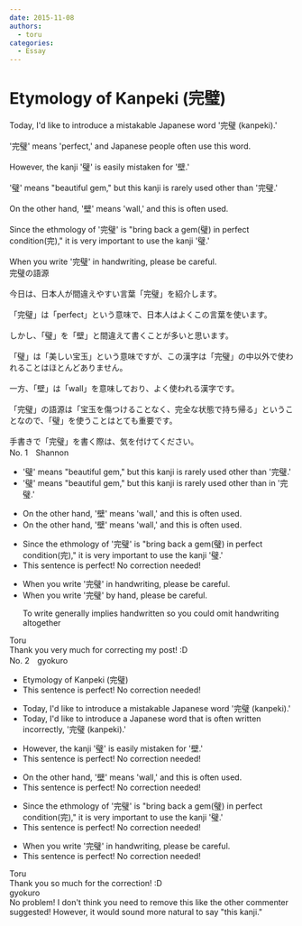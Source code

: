 ```yaml
---
date: 2015-11-08
authors:
  - toru
categories:
  - Essay
---
```


<h1 id="subject_show">Etymology of Kanpeki (完璧)</h1>
<div class="date" hidden>Nov 8, 2015 11:19</div>
<div id="post"><div id="body_show_ori">
Today, I'd like to introduce a mistakable Japanese word '完璧 (kanpeki).'<br/><br/>'完璧' means 'perfect,' and Japanese people often use this word.<br/><br/>However, the kanji '璧' is easily mistaken for '壁.'<br/><br/>'璧' means "beautiful gem," but this kanji is rarely used other than '完璧.'<br/><br/>On the other hand, '壁' means 'wall,' and this is often used.<br/><br/>Since the ethmology of '完璧' is "bring back a gem(璧) in perfect condition(完)," it is very important to use the kanji '璧.'<br/><br/>When you write '完璧' in handwriting, please be careful.
</div></div>

<!-- more -->

<div id="post_ja"><div id="body_show_mo">
完璧の語源<br/><br/>今日は、日本人が間違えやすい言葉「完璧」を紹介します。<br/><br/>「完璧」は「perfect」という意味で、日本人はよくこの言葉を使います。<br/><br/>しかし、「璧」を「壁」と間違えて書くことが多いと思います。<br/><br/>「璧」は「美しい宝玉」という意味ですが、この漢字は「完璧」の中以外で使われることはほとんどありません。<br/><br/>一方、「壁」は「wall」を意味しており、よく使われる漢字です。<br/><br/>「完璧」の語源は「宝玉を傷つけることなく、完全な状態で持ち帰る」ということなので、「璧」を使うことはとても重要です。<br/><br/>手書きで「完璧」を書く際は、気を付けてください。
</div></div>
<div id="block"><div class="first_name"> No. 1　<span class="just_name">Shannon</span></div><div id="block2">
<ul class="correction_field">
<li class="incorrect">'璧' means "beautiful gem," but this kanji is rarely used other than '完璧.'</li>
<li class="corrected correct">
'璧' means "beautiful gem," but this kanji is rarely used other than <span class="f_blue">in </span>'完璧.'
</li>
</ul>
<ul class="correction_field">
<li class="incorrect">On the other hand, '壁' means 'wall,' and this is often used.</li>
<li class="corrected correct">
On the other hand, '壁' means 'wall,' and <span class="sline">this</span> is often used.
</li>
</ul>
<ul class="correction_field">
<li class="incorrect">Since the ethmology of '完璧' is "bring back a gem(璧) in perfect condition(完)," it is very important to use the kanji '璧.'</li>
<li class="corrected perfect">This sentence is perfect! No correction needed!</li>
</ul>
<ul class="correction_field">
<li class="incorrect">When you write '完璧' in handwriting, please be careful.</li>
<li class="corrected correct">
When you write '完璧' <span class="f_blue">by hand</span>, please be careful.
<p class="correction_comment">To write generally implies handwritten so you could omit handwriting altogether</p>
</li>
</ul>
</div><div class="name"><span class="just_name">Toru</span><br>
Thank you very much for correcting my post! :D
</div>
</div>
<div id="block"><div class="first_name"> No. 2　<span class="just_name">gyokuro</span></div><div id="block2">
<ul class="correction_field">
<li class="incorrect">Etymology of Kanpeki (完璧)</li>
<li class="corrected perfect">This sentence is perfect! No correction needed!</li>
</ul>
<ul class="correction_field">
<li class="incorrect">Today, I'd like to introduce a mistakable Japanese word '完璧 (kanpeki).'</li>
<li class="corrected correct">
Today, I'd like to introduce a Japanese word that is often written incorrectly, '完璧 (kanpeki).'
</li>
</ul>
<ul class="correction_field">
<li class="incorrect">However, the kanji '璧' is easily mistaken for '壁.'</li>
<li class="corrected perfect">This sentence is perfect! No correction needed!</li>
</ul>
<ul class="correction_field">
<li class="incorrect">On the other hand, '壁' means 'wall,' and this is often used.</li>
<li class="corrected perfect">This sentence is perfect! No correction needed!</li>
</ul>
<ul class="correction_field">
<li class="incorrect">Since the ethmology of '完璧' is "bring back a gem(璧) in perfect condition(完)," it is very important to use the kanji '璧.'</li>
<li class="corrected perfect">This sentence is perfect! No correction needed!</li>
</ul>
<ul class="correction_field">
<li class="incorrect">When you write '完璧' in handwriting, please be careful.</li>
<li class="corrected perfect">This sentence is perfect! No correction needed!</li>
</ul>
</div><div class="name"><span class="just_name">Toru</span><br>
Thank you so much for the correction! :D
</div>
<div class="name"><span class="just_name">gyokuro</span><br>
No problem! I don't think you need to remove this like the other commenter suggested! However, it would sound more natural to say "this kanji."
</div>
</div>
